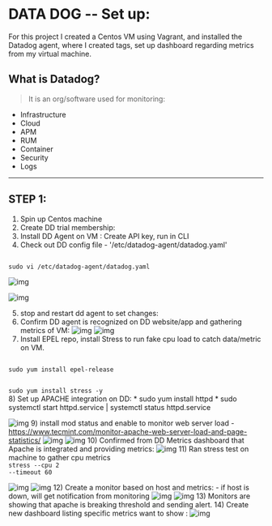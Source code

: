 # DATA DOG -- Set up:
For this project I created a Centos VM using Vagrant, and installed the Datadog agent, where I created tags, set up dashboard regarding metrics from my virtual machine.

## What is Datadog? 
> It is an org/software used for monitoring:
* Infrastructure
* Cloud 
* APM
* RUM
* Container
* Security
* Logs
<hr>

## STEP 1: 

1) Spin up Centos machine 
2) Create DD trial membership:
3) Install DD Agent on VM : Create API key, run in CLI
4) Check out DD config file - '/etc/datadog-agent/datadog.yaml'
<code>
sudo vi /etc/datadog-agent/datadog.yaml
</code>

![img](img/dd2.png)

![img](img/dd3.png)

5) stop and restart dd agent to set changes: 
6) Confirm DD agent is recognized on DD website/app and gathering metrics of VM:
![img](img/dd4.PNG)
![img](img/dd5.PNG)   
7) Install EPEL repo, install Stress to run fake cpu load to catch data/metric on VM. 
<code>
sudo yum install epel-release
<br>
sudo yum install stress -y
</code>
8) Set up APACHE integration on DD:
* sudo yum install httpd
* sudo systemctl start httpd.service | systemctl status httpd.service

![img](img/dd6.PNG) 
9) install mod status and enable to monitor web server load - https://www.tecmint.com/monitor-apache-web-server-load-and-page-statistics/
![img](img/dd7.PNG)
![img](img/dd8.PNG)
10) Confirmed from DD Metrics dashboard that Apache is integrated and providing metrics:
![img](img/dd9.PNG)
11) Ran stress test on machine to gather cpu metrics
<br>
<code>stress --cpu 2 --timeout 60</code>

![img](img/stress2.PNG)
![img](img/dd10.PNG)
12) Create a monitor based on host and metrics: - if host is down, will get notification from monitoring
![img](img/dd11.PNG)
![img](img/stress1.PNG)
13) Monitors are showing that apache is breaking threshold and sending alert. 
14) Create new dashboard listing specific metrics want to show :
![img](img/dash.PNG)